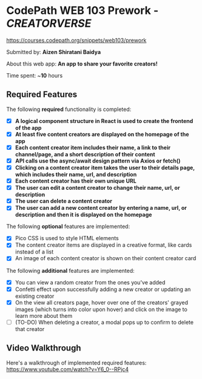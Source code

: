 # CodePath WEB 103 Prework - *CREATORVERSE*

https://courses.codepath.org/snippets/web103/prework

Submitted by: **Aizen Shiratani Baidya**

About this web app: **An app to share your favorite creators!**

Time spent: ~**10** hours

## Required Features

The following **required** functionality is completed:

- [x] **A logical component structure in React is used to create the frontend of the app**
- [x] **At least five content creators are displayed on the homepage of the app**
- [x] **Each content creator item includes their name, a link to their channel/page, and a short description of their content**
- [x] **API calls use the async/await design pattern via Axios or fetch()**
- [x] **Clicking on a content creator item takes the user to their details page, which includes their name, url, and description**
- [x] **Each content creator has their own unique URL**
- [x] **The user can edit a content creator to change their name, url, or description**
- [x] **The user can delete a content creator**
- [x] **The user can add a new content creator by entering a name, url, or description and then it is displayed on the homepage**

The following **optional** features are implemented:

- [x] Pico CSS is used to style HTML elements
- [x] The content creator items are displayed in a creative format, like cards instead of a list
- [x] An image of each content creator is shown on their content creator card

The following **additional** features are implemented:

* [x] You can view a random creator from the ones you've added
* [x] Confetti effect upon successfully adding a new creator or updating an existing creator
* [x] On the view all creators page, hover over one of the creators' grayed images (which turns into color upon hover) and click on the image to learn more about them
* [ ] (TO-DO) When deleting a creator, a modal pops up to confirm to delete that creator

## Video Walkthrough

Here's a walkthrough of implemented required features: https://www.youtube.com/watch?v=Y6_0--RPjc4
